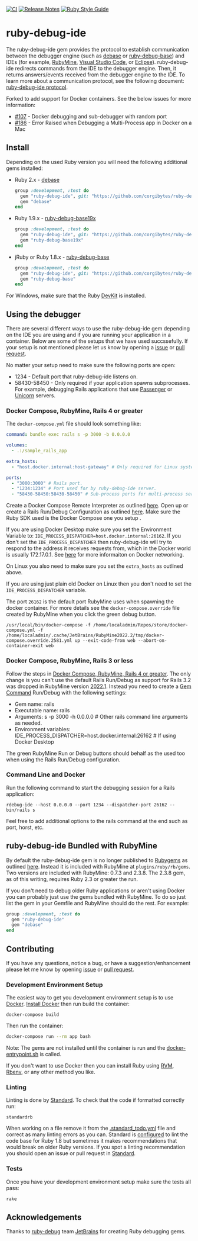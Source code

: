 [![CI](https://github.com/corgibytes/ruby-debug-ide/actions/workflows/ci.yml/badge.svg)](https://github.com/corgibytes/ruby-debug-ide/actions/workflows/ci.yml)
[![Release Notes](https://github.com/corgibytes/ruby-debug-ide/actions/workflows/release-notes.yml/badge.svg)](https://github.com/corgibytes/ruby-debug-ide/actions/workflows/release-notes.yml)
[![Ruby Style Guide](https://img.shields.io/badge/code_style-standard-brightgreen.svg)](https://github.com/testdouble/standard)

# ruby-debug-ide

The ruby-debug-ide gem provides the protocol to establish communication between the debugger engine (such as [debase](https://rubygems.org/gems/debase) or [ruby-debug-base](https://rubygems.org/gems/ruby-debug-base)) and IDEs (for example, [RubyMine](https://www.jetbrains.com/ruby/), [Visual Studio Code](https://code.visualstudio.com/), or [Eclipse](https://www.eclipse.org/ide/)). ruby-debug-ide redirects commands from the IDE to the debugger engine. Then, it returns answers/events received from the debugger engine to the IDE. To learn more about a communication protocol, see the following document: [ruby-debug-ide protocol](protocol-spec.md).

Forked to add support for Docker containers.  See the below issues for more information:

- [#107](https://github.com/ruby-debug/ruby-debug-ide/issues/107) - Docker debugging and sub-debugger with random port
- [#186](https://github.com/ruby-debug/ruby-debug-ide/issues/186) - Error Raised when Debugging a Multi-Process app in Docker on a Mac

## Install

Depending on the used Ruby version you will need the following additional gems installed:

- Ruby 2.x - [debase](https://rubygems.org/gems/debase)

    ```ruby
    group :development, :test do
      gem "ruby-debug-ide", git: "https://github.com/corgibytes/ruby-debug-ide", tag: "v0.7.100.rc1"
      gem "debase"
    end
    ```

- Ruby 1.9.x - [ruby-debug-base19x](https://rubygems.org/gems/ruby-debug-base19x)

    ```ruby
    group :development, :test do
      gem "ruby-debug-ide", git: "https://github.com/corgibytes/ruby-debug-ide", tag: "v0.7.100.rc1"
      gem "ruby-debug-base19x"
    end
    ```

- jRuby or Ruby 1.8.x - [ruby-debug-base](https://rubygems.org/gems/ruby-debug-base)

    ```ruby
    group :development, :test do
      gem "ruby-debug-ide", git: "https://github.com/corgibytes/ruby-debug-ide", tag: "v0.7.100.rc1"
      gem "ruby-debug-base"
    end
    ```

For Windows, make sure that the Ruby [DevKit](https://github.com/oneclick/rubyinstaller/wiki/Development-Kit) is installed.
  
## Using the debugger

There are several different ways to use the ruby-debug-ide gem depending on the IDE you are using and if you are running your application in a container.  Below are some of the setups that we have used succssefully.  If your setup is not mentioned please let us know by opening a [issue](https://github.com/corgibytes/ruby-debug-ide/issues) or [pull request](https://github.com/corgibytes/ruby-debug-ide/pulls).

No matter your setup need to make sure the following ports are open:

- 1234 - Default port that ruby-debug-ide listens on.
- 58430-58450 - Only required if your application spawns subprocesses.  For example, debugging Rails applications that use [Passenger](https://www.phusionpassenger.com/) or [Unicorn](https://yhbt.net/unicorn/) servers.

### Docker Compose, RubyMine, Rails 4 or greater

The `docker-compose.yml` file should look something like:

```yaml
command: bundle exec rails s -p 3000 -b 0.0.0.0

volumes: 
  - .:/sample_rails_app

extra_hosts:
  - "host.docker.internal:host-gateway" # Only required for Linux systems running Docker Desktop.

ports:
  - "3000:3000" # Rails port.
  - "1234:1234" # Port used for by ruby-debug-ide server.
  - "58430-58450:58430-58450" # Sub-process ports for multi-process servers (Unicorn, Passenger, etc).
```

Create a Docker Compose Remote Interpreter as outlined [here](https://www.jetbrains.com/help/ruby/using-docker-compose-as-a-remote-interpreter.html#configure_remote_interpreter).  Open up or create a Rails Run/Debug Configuration as outlined [here](https://www.jetbrains.com/help/ruby/run-rails-applications.html).  Make sure the Ruby SDK used is the Docker Compose one you setup .  

If you are using Docker Desktop make sure you set the Environment Variable to: `IDE_PROCESS_DISPATCHER=host.docker.internal:26162`.  If you don't set the `IDE_PROCESS_DISPATCHER` then ruby-debug-ide will try to respond to the address it receives requests from, which in the Docker world is usually 172.17.0.1.  See [here](https://docs.docker.com/desktop/networking/#i-want-to-connect-from-a-container-to-a-service-on-the-host) for more informaiton on Docker networking.   

On Linux you also need to make sure you set the `extra_hosts` as outlined above.

If you are using just plain old Docker on Linux then you don't need to set the `IDE_PROCESS_DISPATCHER` variable.

The port `26162` is the default port RubyMine uses when spawning the docker container.  For more details see the `docker-compose.override` file created by RubyMine when you click the green debug button.  

```shell
/usr/local/bin/docker-compose -f /home/localadmin/Repos/store/docker-compose.yml -f /home/localadmin/.cache/JetBrains/RubyMine2022.2/tmp/docker-compose.override.2581.yml up --exit-code-from web --abort-on-container-exit web
```

### Docker Compose, RubyMine, Rails 3 or less

Follow the steps in [Docker Compose, RubyMine, Rails 4 or greater](#docker-compose-rubymine-rails-4-or-greater).  The only change is you can't use the default Rails Run/Debug as support for Rails 3.2 was dropped in RubyMine version [2022.1](https://blog.jetbrains.com/ruby/2022/05/rubymine-to-retire-rails-3-and-other-outdated-features/).  Instead you need to create a [Gem Command](https://www.jetbrains.com/help/ruby/run-debug-configuration-gem-command.html) Run/Debug with the following settings:

- Gem name: rails
- Executable name: rails
- Arguments: s -p 3000 -h 0.0.0.0 # Other rails command line arguments as needed.
- Environment variables: IDE_PROCESS_DISPATCHER=host.docker.internal:26162 # If using Docker Desktop

The green RubyMine Run or Debug buttons should behalf as the used too when using the Rails Run/Debug configuration. 

### Command Line and Docker

Run the following command to start the debugging session for a Rails application:

```shell
rdebug-ide --host 0.0.0.0 --port 1234 --dispatcher-port 26162 -- bin/rails s
```

Feel free to add additional options to the rails command at the end such as port, horst, etc.

## ruby-debug-ide Bundled with RubyMine

By default the ruby-debug-ide gem is no longer published to [Rubygems](https://rubygems.org/gems/ruby-debug-ide) as outlined [here](https://github.com/ruby-debug/ruby-debug-ide/issues/201).  Instead it is included with RubyMine at `plugins/ruby/rb/gems`.  Two versions are included with RubyMine: 0.7.3 and 2.3.8.  The 2.3.8 gem, as of this writing, requires Ruby 2.3 or greater the run.

If you don't need to debug older Ruby applications or aren't using Docker you can probably just use the gems bundled with RubyMine.  To do so just list the gem in your Gemfile and RubyMine should do the rest.  For example:

```ruby
group :development, :test do
  gem "ruby-debug-ide"
  gem "debase"
end
```

## Contributing

If you have any questions, notice a bug, or have a suggestion/enhancement please let me know by opening [issue](https://github.com/corgibytes/ruby-debug-ide/issues) or [pull request](https://github.com/corgibytes/ruby-debug-ide/pulls).

### Development Environment Setup

The easiest way to get you development environment setup is to use [Docker](https://www.docker.com/).  [Install Docker](https://docs.docker.com/get-docker/) then run build the container:

```shell
docker-compose build
```

Then run the container:

```bash
docker-compose run --rm app bash
```

Note: The gems are not installed until the container is run and the [docker-entrypoint.sh](docker-entrypoint.sh) is called.

If you don't want to use Docker then you can install Ruby using [RVM](https://rvm.io/), [Rbenv](https://github.com/rbenv/rbenv), or any other method you like.

### Linting

Linting is done by [Standard](https://github.com/testdouble/standard).  To check that the code if formatted correctly run:

```shell
standardrb
```

When working on a file remove it from the [.standard_todo.yml](.standard_todo.yml) file and correct as many linting errors as you can.  Standard is [configured](.standard.yml) to lint the code base for Ruby 1.8 but sometimes it makes recommendations that would break on older Ruby versions.  If you spot a linting recommendation you should open an issue or pull request in [Standard](https://github.com/testdouble/standard). 

### Tests

Once you have your development environment setup make sure the tests all pass:

```bash
rake
```

## Acknowledgements

Thanks to [ruby-debug](https://github.com/ruby-debug) team [JetBrains](https://www.jetbrains.com/) for creating Ruby debugging gems.